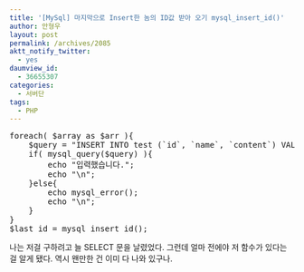 ```yaml
---
title: '[MySql] 마지막으로 Insert한 놈의 ID값 받아 오기 mysql_insert_id()'
author: 안형우
layout: post
permalink: /archives/2085
aktt_notify_twitter:
  - yes
daumview_id:
  - 36655307
categories:
  - 서버단
tags:
  - PHP
---
```

<pre class="brush:php">foreach( $array as $arr ){
	$query = "INSERT INTO test (`id`, `name`, `content`) VALUES (null, &#039;{$arr[&#039;name&#039;]}&#039;, &#039;$arr[&#039;name&#039;]&#039;)";
	if( mysql_query($query) ){
		echo "입력했습니다.";
		echo "\n";
	}else{
		echo mysql_error();
		echo "\n";
	}
}
$last_id = mysql_insert_id();</pre>

나는 저걸 구하려고 늘 SELECT 문을 날렸었다. 그런데 얼마 전에야 저 함수가 있다는 걸 알게 됐다. 역시 왠만한 건 이미 다 나와 있구나.
